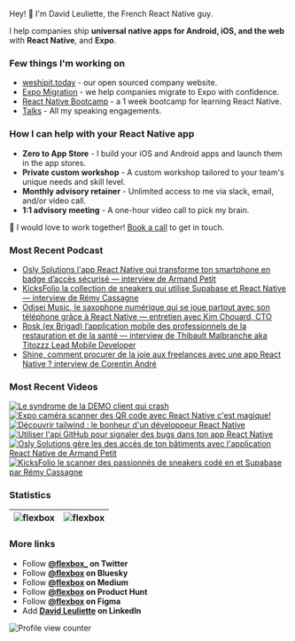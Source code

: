 Hey! 👋 I'm David Leuliette, the French React Native guy.

I help companies ship **universal native apps for Android, iOS, and the web** with **React Native**, and **Expo**.

### Few things I'm working on

- [weshipit.today](https://github.com/flexbox/weshipit.today/) - our open sourced company website.
- [Expo Migration](https://weshipit.today/react-native-migration) - we help companies migrate to Expo with confidence.
- [React Native Bootcamp](https://github.com/flexbox/react-native-bootcamp) - a 1 week bootcamp for learning React Native.
- [Talks](https://davidl.fr/talks) - All my speaking engagements.

### How I can help with your React Native app

- **Zero to App Store** - I build your iOS and Android apps and launch them in the app stores.
- **Private custom workshop** - A custom workshop tailored to your team's unique needs and skill level.
- **Monthly advisory retainer** - Unlimited access to me via slack, email, and/or video call.
- **1:1 advisory meeting** - A one-hour video call to pick my brain.

💌 I would love to work together! [Book a call](https://cal.com/davidl/weshipit-onboarding) to get in touch.

### Most Recent Podcast

<!-- PODCAST:START -->
- [Osly Solutions l'app React Native qui transforme ton smartphone en badge d’accès sécurisé — interview de Armand Petit](https://podcasters.spotify.com/pod/show/weshipit/episodes/Osly-Solutions-lapp-React-Native-qui-transforme-ton-smartphone-en-badge-daccs-scuris--interview-de-Armand-Petit-e38lvdv)
- [KicksFolio la collection de sneakers qui utilise Supabase et React Native — interview de Rémy Cassagne](https://podcasters.spotify.com/pod/show/weshipit/episodes/KicksFolio-la-collection-de-sneakers-qui-utilise-Supabase-et-React-Native--interview-de-Rmy-Cassagne-e388u9d)
- [Odisei Music, le saxophone numérique qui se joue partout avec son téléphone grâce à React Native — entretien avec Kim Chouard, CTO](https://podcasters.spotify.com/pod/show/weshipit/episodes/Odisei-Music--le-saxophone-numrique-qui-se-joue-partout-avec-son-tlphone-grce--React-Native--entretien-avec-Kim-Chouard--CTO-e360jo1)
- [Rosk (ex Brigad) l’application mobile des professionnels de la restauration et de la santé — interview de Thibault Malbranche aka Titozzz Lead Mobile Developer](https://podcasters.spotify.com/pod/show/weshipit/episodes/Rosk-ex-Brigad-lapplication-mobile-des-professionnels-de-la-restauration-et-de-la-sant--interview-de-Thibault-Malbranche-aka-Titozzz-Lead-Mobile-Developer-e35vq0o)
- [Shine, comment procurer de la joie aux freelances avec une app React Native ? interview de Corentin André](https://podcasters.spotify.com/pod/show/weshipit/episodes/Shine--comment-procurer-de-la-joie-aux-freelances-avec-une-app-React-Native---interview-de-Corentin-Andr-e35svp8)<!-- PODCAST:END -->

### Most Recent Videos

<!-- BEGIN YOUTUBE-CARDS -->
[![Le syndrome de la DEMO client qui crash](https://ytcards.demolab.com/?id=bDOKMg1kmVQ&title=Le+syndrome+de+la+DEMO+client+qui+crash&lang=en&timestamp=1759226466&background_color=%230d1117&title_color=%23ffffff&stats_color=%23dedede&max_title_lines=1&width=250&border_radius=5 "Le syndrome de la DEMO client qui crash")](https://www.youtube.com/shorts/bDOKMg1kmVQ)
[![Expo caméra scanner des QR code avec React Native c'est magique!](https://ytcards.demolab.com/?id=7vzGa2zYICE&title=Expo+came%CC%81ra+scanner+des+QR+code+avec+React+Native+c%27est+magique%21&lang=en&timestamp=1759140021&background_color=%230d1117&title_color=%23ffffff&stats_color=%23dedede&max_title_lines=1&width=250&border_radius=5 "Expo caméra scanner des QR code avec React Native c'est magique!")](https://www.youtube.com/shorts/7vzGa2zYICE)
[![Découvrir tailwind : le bonheur d'un développeur React Native](https://ytcards.demolab.com/?id=f6ausnDHr2M&title=De%CC%81couvrir+tailwind+%3A+le+bonheur+d%27un+de%CC%81veloppeur+React+Native&lang=en&timestamp=1758880880&background_color=%230d1117&title_color=%23ffffff&stats_color=%23dedede&max_title_lines=1&width=250&border_radius=5 "Découvrir tailwind : le bonheur d'un développeur React Native")](https://www.youtube.com/shorts/f6ausnDHr2M)
[![Utiliser l'api GitHub pour signaler des bugs dans ton app React Native](https://ytcards.demolab.com/?id=oYihBaXPb-0&title=Utiliser+l%27api+GitHub+pour+signaler+des+bugs+dans+ton+app+React+Native&lang=en&timestamp=1758794495&background_color=%230d1117&title_color=%23ffffff&stats_color=%23dedede&max_title_lines=1&width=250&border_radius=5 "Utiliser l'api GitHub pour signaler des bugs dans ton app React Native")](https://www.youtube.com/shorts/oYihBaXPb-0)
[![Osly Solutions gère les des accès de ton bâtiments avec l'application React Native de Armand Petit](https://ytcards.demolab.com/?id=7JnveBtiWb4&title=Osly+Solutions+g%C3%A8re+les+des+acc%C3%A8s+de+ton+b%C3%A2timents+avec+l%27application+React+Native+de+Armand+Petit&lang=en&timestamp=1758237698&background_color=%230d1117&title_color=%23ffffff&stats_color=%23dedede&max_title_lines=1&width=250&border_radius=5 "Osly Solutions gère les des accès de ton bâtiments avec l'application React Native de Armand Petit")](https://www.youtube.com/watch?v=7JnveBtiWb4)
[![KicksFolio le scanner des passionnés de sneakers codé en et Supabase par Rémy Cassagne](https://ytcards.demolab.com/?id=KOuANtl_IQM&title=KicksFolio+le+scanner+des+passionn%C3%A9s+de+sneakers+cod%C3%A9+en+et+Supabase+par+R%C3%A9my+Cassagne&lang=en&timestamp=1757632588&background_color=%230d1117&title_color=%23ffffff&stats_color=%23dedede&max_title_lines=1&width=250&border_radius=5 "KicksFolio le scanner des passionnés de sneakers codé en et Supabase par Rémy Cassagne")](https://www.youtube.com/watch?v=KOuANtl_IQM)
<!-- END YOUTUBE-CARDS -->

### Statistics

| <img src="https://github-readme-stats.vercel.app/api?username=flexbox&show_icons=false&theme=buefy" alt="flexbox" />  | <img src="https://github-readme-stats.vercel.app/api/top-langs/?username=flexbox&layout=compact&hide=html,SCSS,Java&theme=buefy" alt="flexbox" /> |
| ------------- | ------------- |

### More links

- Follow **<a href="https://twitter.com/intent/follow?screen_name=flexbox_">@flexbox_</a> on Twitter**
- Follow **<a href="https://bsky.app/profile/flexbox.bsky.social">@flexbox</a> on Bluesky**
- Follow **<a href="https://medium.com/@flexbox">@flexbox</a> on Medium**
- Follow **<a href="https://www.producthunt.com/@flexbox">@flexbox</a> on Product Hunt**
- Follow **<a href="https://www.figma.com/@flexbox">@flexbox</a> on Figma**
- Add **<a href="https://www.linkedin.com/in/david-leuliette">David Leuliette</a> on LinkedIn**

![Profile view counter](https://komarev.com/ghpvc/?username=flexbox)
